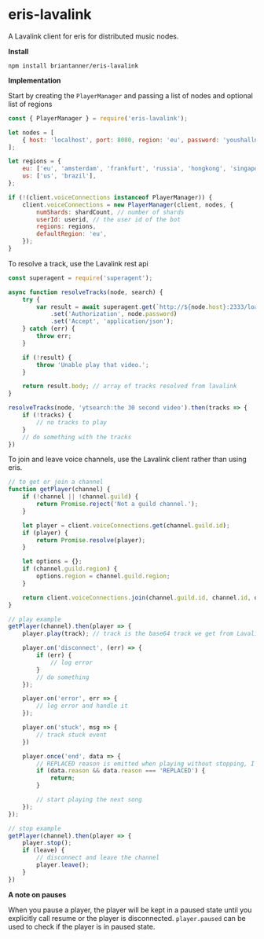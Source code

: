 eris-lavalink
=============

A Lavalink client for eris for distributed music nodes.

**Install**
```
npm install briantanner/eris-lavalink
```

**Implementation**

Start by creating the `PlayerManager` and passing a list of nodes and optional list of regions
```js
const { PlayerManager } = require('eris-lavalink');

let nodes = [
	{ host: 'localhost', port: 8080, region: 'eu', password: 'youshallnotpass' }
];

let regions = {
	eu: ['eu', 'amsterdam', 'frankfurt', 'russia', 'hongkong', 'singapore', 'sydney'],
	us: ['us', 'brazil'],
};

if (!(client.voiceConnections instanceof PlayerManager)) {
	client.voiceConnections = new PlayerManager(client, nodes, {
		numShards: shardCount, // number of shards
		userId: userid, // the user id of the bot
		regions: regions,
		defaultRegion: 'eu',
	});
}
```

To resolve a track, use the Lavalink rest api
```js
const superagent = require('superagent');

async function resolveTracks(node, search) {
	try {
		var result = await superagent.get(`http://${node.host}:2333/loadtracks?identifier=${search}`)
			.set('Authorization', node.password)
			.set('Accept', 'application/json');
	} catch (err) {
		throw err;
	}

	if (!result) {
		throw 'Unable play that video.';
	}

	return result.body; // array of tracks resolved from lavalink
}

resolveTracks(node, 'ytsearch:the 30 second video').then(tracks => {
	if (!tracks) {
		// no tracks to play
	}
	// do something with the tracks
})
```

To join and leave voice channels, use the Lavalink client rather than using eris.
```js
// to get or join a channel
function getPlayer(channel) {
	if (!channel || !channel.guild) {
		return Promise.reject('Not a guild channel.');
	}

	let player = client.voiceConnections.get(channel.guild.id);
	if (player) {
		return Promise.resolve(player);
	}

	let options = {};
	if (channel.guild.region) {
		options.region = channel.guild.region;
	}

	return client.voiceConnections.join(channel.guild.id, channel.id, options);
}

// play example
getPlayer(channel).then(player => {
	player.play(track); // track is the base64 track we get from Lavalink

	player.on('disconnect', (err) => {
		if (err) {
			// log error
		}
		// do something
	});

	player.on('error', err => {
		// log error and handle it
	});

	player.on('stuck', msg => {
		// track stuck event
	})

	player.once('end', data => {
		// REPLACED reason is emitted when playing without stopping, I ignore these to prevent skip loops
		if (data.reason && data.reason === 'REPLACED') {
			return;
		}

		// start playing the next song
	});
});

// stop example
getPlayer(channel).then(player => {
	player.stop();
	if (leave) {
		// disconnect and leave the channel
		player.leave();
	}
})
```

**A note on pauses** 

When you pause a player, the player will be kept in a paused state until you explicitly call resume or the player is disconnected. `player.paused` can be used to check if the player is in paused state.